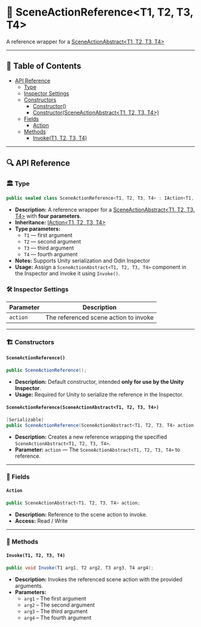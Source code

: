 # 🧩 SceneActionReference&lt;T1, T2, T3, T4&gt;

A reference wrapper for a [SceneActionAbstract&lt;T1, T2, T3, T4&gt;](SceneActionAbstract%604.md)

---

## 📑 Table of Contents

- [API Reference](#-api-reference)
  - [Type](#-type)
  - [Inspector Settings](#-inspector-settings)
  - [Constructors](#-constructors)
    - [Constructor()](#sceneactionreference)
    - [Constructor(SceneActionAbstract\<T1, T2, T3, T4>)](#sceneactionreferencesceneactionabstractt1-t2-t3-t4)
  - [Fields](#-fields)
    - [Action](#action)
  - [Methods](#-methods)
    - [Invoke(T1, T2, T3, T4)](#invoket1-t2-t3-t4)

---

## 🔍 API Reference

### 🏛️ Type <div id="-type"></div>

```csharp
public sealed class SceneActionReference<T1, T2, T3, T4> : IAction<T1, T2, T3, T4>
```

- **Description:** A reference wrapper for a [SceneActionAbstract&lt;T1, T2, T3, T4&gt;](SceneActionAbstract%604.md)
  with <b>four parameters</b>.
- **Inheritance:** [IAction&lt;T1, T2, T3, T4&gt;](IAction%604.md)
- **Type parameters:**
    - `T1` — first argument
    - `T2` — second argument
    - `T3` — third argument
    - `T4` — fourth argument
- **Notes:** Supports Unity serialization and Odin Inspector
- **Usage:** Assign a `SceneActionAbstract<T1, T2, T3, T4>` component in the Inspector and invoke it using `Invoke()`.

### 🛠 Inspector Settings

| Parameter | Description                           |
|-----------|---------------------------------------|
| `action`  | The referenced scene action to invoke |

---

### 🏗️ Constructors <div id="-constructors"></div>

#### `SceneActionReference()`

```csharp
public SceneActionReference();
```

- **Description:** Default constructor, intended **only for use by the Unity Inspector**.
- **Usage:** Required for Unity to serialize the reference in the Inspector.

#### `SceneActionReference(SceneActionAbstract<T1, T2, T3, T4>)`

```csharp
[Serializable]
public SceneActionReference(SceneActionAbstract<T1, T2, T3, T4> action);
```

- **Description:** Creates a new reference wrapping the specified `SceneActionAbstract<T1, T2, T3, T4>`.
- **Parameter:** `action` — The `SceneActionAbstract<T1, T2, T3, T4>` to reference.

---

### 🧱 Fields

#### `Action`

```csharp
public SceneActionAbstract<T1, T2, T3, T4> action;
```

- **Description:** Reference to the scene action to invoke.
- **Access:** Read / Write

---

### 🏹 Methods

#### `Invoke(T1, T2, T3, T4)`

```csharp
public void Invoke(T1 arg1, T2 arg2, T3 arg3, T4 arg4);
```

- **Description:** Invokes the referenced scene action with the provided arguments.
- **Parameters:**
    - `arg1` – The first argument
    - `arg2` – The second argument
    - `arg3` – The third argument
    - `arg4` – The fourth argument